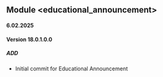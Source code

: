 ## Module <educational_announcement>

#### 6.02.2025
#### Version 18.0.1.0.0
##### ADD
- Initial commit for Educational Announcement
